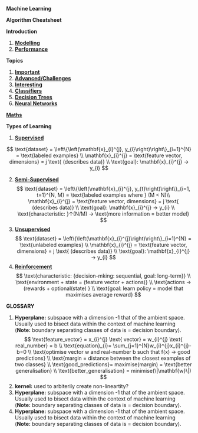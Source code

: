 **Machine Learning**

**Algorithm Cheatsheet**



**Introduction** 

1. [**Modelling**](MODELLING.md)
2. [**Performance**](PERFORMANCE.md)



**Topics**

1. [**Important**](IMPORTANT_TOPICS.md)
2. [**Advanced/Challenges**](ADVANCED_CHALLENGES.md) 
3. [**Interesting**](INTERESTING_TOPICS.md) 
4. **[Classifiers](CLASSIFIERS.md)**
6. **[Decision Trees](DECISION_TREES.md)**
7. **[Neural Networks](NEURAL_NETWORKS.md)**



[**Maths**](MATHS.md) 



**Types of Learning** 

1. [**Supervised**](SUPERVISED.md) 

$$
\text{dataset} = \left\{\left(\mathbf{x}_{i}^{j}, y_{i}\right)\right\}_{i=1}^{N} = \text{labeled examples} \\
\mathbf{x}_{i}^{j} = \text{feature vector, dimensions} = j \text{ (describes data)} \\
\text{goal}: \mathbf{x}_{i}^{j} → y_{i}
$$

2. [**Semi-Supervised**](SEMI_SUPERVISED.md) 
$$
\text{dataset} = \left\{\left(\mathbf{x}_{i}^{j}, y_{t}\right)\right\}_{i=1, t=1}^{N, M} = \text{labeled examples where } (M < N)\\
\mathbf{x}_{i}^{j} = \text{feature vector, dimensions} = j \text{ (describes data)} \\
\text{goal}: \mathbf{x}_{i}^{j} → y_{i} \\
\text{characteristic: }↑(N/M) → \text{more information = better model}
$$
3. [**Unsupervised**](UNSUPERVISED.md)
$$
\text{dataset} = \left\{\left(\mathbf{x}_{i}^{j}\right)\right\}_{i=1}^{N} = \text{unlabeled examples} \\
\mathbf{x}_{i}^{j} = \text{feature vector, dimensions} = j \text{ (describes data)} \\
\text{goal}: \mathbf{x}_{i}^{j} → y_{i}
$$
4. [**Reinforcement**](REINFORCEMENT.md) 
$$
\text{characteristic: {decision-mking: sequential, goal: long-term}} \\
\text{environment + state = (feature vector + actions)} \\
\text{actions → (rewards + optional(state) } \\
\text{goal: learn policy = model that maximises average reward}
$$
<!--**Kernel Regression**--> 

<!--**Multiclass Classification**--> 

<!--**One-Class Classification**--> 

<!--**Multilabel Clasification**--> 

<!--**Sequence-to-Sequence learning**--> 

<!--**One-Shot Learning**--> 

<!--**Zero-Shot Learning**--> 


<!--**Topic Modelling**--> 

<!--**Gaussian Processes**--> 

<!--**Generalised Linear Models**--> 

<!--**Probabilisitc Graphical Models**--> 

<!--**Markov Chain Monte Carlo**-->

<!--**Generative Adversarial Networks**-->

<!--**Genetic Alorithms**--> 

<!--**Structured Prediction**--> 
<!--1. **Graphical models**--> 
<!--2. **Bayes net**-->
<!--3. **Conditional random field**-->
<!--4. **Hidden Markov**-->

<!-- https://en.wikipedia.org/wiki/Regression_analysis -->



**GLOSSARY**

1. **Hyperplane:** subspace with a dimension -1 that of the ambient space. Usually used to bisect data within the context of machine learning (**Note:** boundary separating classes of data is = decision boundary).
$$
\text{feature_vector} = x_{i}^{j} \text{ vector} = w_{i}^{j} \text{ real_number} = b \\
\text{equation}_{i}= \sum_{j=1}^{N}w_{i}^{j}x_{i}^{j}-b=0 \\ 
\text{optimise vector w and real-number b such that f(x) → good predictions} \\
\text{margin = distance between the closest examples of two classes} \\
\text{good_predictions}= maximise(margin) = \text{better generalisation} \\
\text{better_generalisation} = minimise(\|\mathbf{w}\|)
$$
2. **kernel:** used to arbiterily create non-lineartity?
3. **Hyperplane:** subspace with a dimension -1 that of the ambient space. Usually used to bisect data within the context of machine learning (**Note:** boundary separating classes of data is = decision boundary).
4. **Hyperplane:** subspace with a dimension -1 that of the ambient space. Usually used to bisect data within the context of machine learning (**Note:** boundary separating classes of data is = decision boundary).
